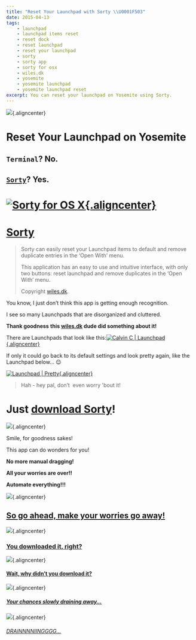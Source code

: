```yaml
---
title: "Reset Your Launchpad with Sorty \\U0001F503"
date: 2015-04-13
tags:
    - launchpad
    - launchpad items reset
    - reset dock
    - reset launchpad
    - reset your launchpad
    - sorty
    - sorty app
    - sorty for osx
    - wiles.dk
    - yosemite
    - yosemite launchpad
    - yosemite launchpad reset
excerpt: You can reset your launchpad on Yosemite using Sorty.
---
```


![](http://img.informer.com/icons_mac/png/48/297/297271.png){.aligncenter}

Reset Your Launchpad on Yosemite
================================

`Terminal`? No.
---------------

[`Sorty`](http://wiles.dk/ "Sorty for OSX")? Yes.
-------------------------------------------------

[![Sorty for OS X](https://fvcproductions.files.wordpress.com/2015/04/sorty-for-os-x.png){.aligncenter}](https://fvcproductions.files.wordpress.com/2015/04/sorty-for-os-x.png)
===============================================================================================================================================================================

[Sorty](http://wiles.dk/ "Sorty for OSX")
=========================================

> Sorty can easily reset your Launchpad items to default and remove
> duplicate entries in the ‘Open With’ menu.
>
> This application has an easy to use and intuitive interface, with only
> two buttons: reset launchpad and remove duplicates in the ‘Open With’
> menu.
>
> Copyright [wiles.dk](http://wiles.dk/ "Wiles.dk").

You know, I just don’t think this app is getting enough recognition.

I see so many Launchpads that are disorganized and cluttered.

**Thank goodness** **this [wiles.dk](http://wiles.dk/ "Wiles.dk") dude
did something about it!**

There are Launchpads that look like this:[![Calvin C |
Launchpad](https://fvcproductions.files.wordpress.com/2015/04/screen-shot-2015-04-13-at-11-30-06-am.png){.aligncenter}](https://fvcproductions.files.wordpress.com/2015/04/screen-shot-2015-04-13-at-11-30-06-am.png)

If only it could go back to its default settings and look pretty again,
like the Launchpad below… :wink:

[![Launchpad |
Pretty](https://fvcproductions.files.wordpress.com/2015/04/screenshot-2015-04-13-22-36-38.png){.aligncenter}](https://fvcproductions.files.wordpress.com/2015/04/screenshot-2015-04-13-22-36-38.png)

> Hah - hey pal, don’t  even worry 'bout it!

Just [download Sorty](http://wiles.dk/ "Sorty for OS X")!
=========================================================

![](http://www.quickmeme.com/img/f0/f0dde7807d61217dd7acc9b55667c2320e46fe62fcf1d95714f0fb563280d18f.jpg){.aligncenter}

Smile, for goodness sakes!

This app can do wonders for you!

**No more manual dragging!**

**All your worries are over!!**

**Automate everything!!!**

![](https://fvcproductions.files.wordpress.com/2015/04/012c4-littlekidhappy.png){.aligncenter}

[So go ahead, make your worries go away!](http://wiles.dk/ "Sorty for OS X")
----------------------------------------------------------------------------

![](http://i0.kym-cdn.com/photos/images/masonry/000/259/943/694.png){.aligncenter}

### [You downloaded it, right?](http://wiles.dk/ "Sorty for OS X")

![](https://imgflip.com/s/meme/Jackie-Chan-WTF.jpg){.aligncenter}

#### [Wait, why didn’t you download it?](http://wiles.dk/ "Sorty for OS X")

![](http://40.media.tumblr.com/tumblr_lxsx4pAafb1qfu4tho1_500.png){.aligncenter}

##### [Your chances slowly draining away…](http://wiles.dk/ "Sorty for OS X")

![](https://s-media-cache-ak0.pinimg.com/originals/45/55/e7/4555e732a56e8faa1bd65aacac7cae3e.jpg){.aligncenter}

###### [DRAINNNNIINGGGG…](http://wiles.dk/ "Sorty for OS X")
